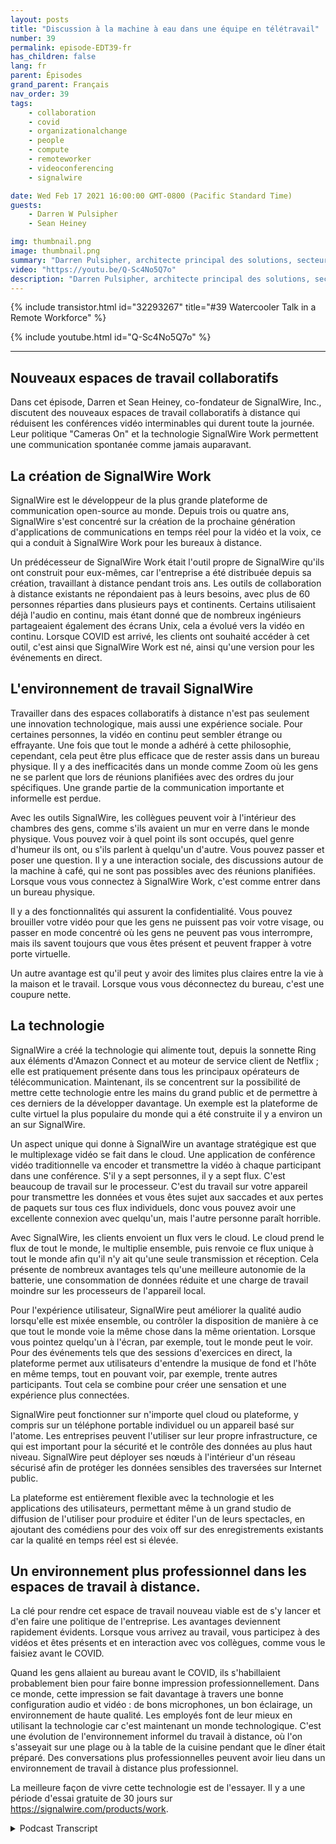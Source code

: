 ```yaml
---
layout: posts
title: "Discussion à la machine à eau dans une équipe en télétravail"
number: 39
permalink: episode-EDT39-fr
has_children: false
lang: fr
parent: Épisodes
grand_parent: Français
nav_order: 39
tags:
    - collaboration
    - covid
    - organizationalchange
    - people
    - compute
    - remoteworker
    - videoconferencing
    - signalwire

date: Wed Feb 17 2021 16:00:00 GMT-0800 (Pacific Standard Time)
guests:
    - Darren W Pulsipher
    - Sean Heiney

img: thumbnail.png
image: thumbnail.png
summary: "Darren Pulsipher, architecte principal des solutions, secteur public, Intel, et Sean Heiney, co-fondateur de SignalWire, Inc., discutent des politiques de travail à distance de leurs entreprises en ce qui concerne l'utilisation des caméras, ainsi que de leur nouvelle technologie d'espaces de travail collaboratifs à distance qui favorise la communication ad hoc au sein de leur effectif entièrement à distance."
video: "https://youtu.be/Q-Sc4No5Q7o"
description: "Darren Pulsipher, architecte principal des solutions, secteur public, Intel, et Sean Heiney, co-fondateur de SignalWire, Inc., discutent des politiques de travail à distance de leurs entreprises en ce qui concerne l'utilisation des caméras, ainsi que de leur nouvelle technologie d'espaces de travail collaboratifs à distance qui favorise la communication ad hoc au sein de leur effectif entièrement à distance."
---
```


<div>
{% include transistor.html id="32293267" title="#39 Watercooler Talk in a Remote Workforce" %}

{% include youtube.html id="Q-Sc4No5Q7o" %}
</div>

---

## Nouveaux espaces de travail collaboratifs

Dans cet épisode, Darren et Sean Heiney, co-fondateur de SignalWire, Inc., discutent des nouveaux espaces de travail collaboratifs à distance qui réduisent les conférences vidéo interminables qui durent toute la journée. Leur politique "Cameras On" et la technologie SignalWire Work permettent une communication spontanée comme jamais auparavant.

## La création de SignalWire Work

SignalWire est le développeur de la plus grande plateforme de communication open-source au monde. Depuis trois ou quatre ans, SignalWire s'est concentré sur la création de la prochaine génération d'applications de communications en temps réel pour la vidéo et la voix, ce qui a conduit à SignalWire Work pour les bureaux à distance.

Un prédécesseur de SignalWire Work était l'outil propre de SignalWire qu'ils ont construit pour eux-mêmes, car l'entreprise a été distribuée depuis sa création, travaillant à distance pendant trois ans. Les outils de collaboration à distance existants ne répondaient pas à leurs besoins, avec plus de 60 personnes réparties dans plusieurs pays et continents. Certains utilisaient déjà l'audio en continu, mais étant donné que de nombreux ingénieurs partageaient également des écrans Unix, cela a évolué vers la vidéo en continu. Lorsque COVID est arrivé, les clients ont souhaité accéder à cet outil, c'est ainsi que SignalWire Work est né, ainsi qu'une version pour les événements en direct.

## L'environnement de travail SignalWire

Travailler dans des espaces collaboratifs à distance n'est pas seulement une innovation technologique, mais aussi une expérience sociale. Pour certaines personnes, la vidéo en continu peut sembler étrange ou effrayante. Une fois que tout le monde a adhéré à cette philosophie, cependant, cela peut être plus efficace que de rester assis dans un bureau physique. Il y a des inefficacités dans un monde comme Zoom où les gens ne se parlent que lors de réunions planifiées avec des ordres du jour spécifiques. Une grande partie de la communication importante et informelle est perdue.

Avec les outils SignalWire, les collègues peuvent voir à l'intérieur des chambres des gens, comme s'ils avaient un mur en verre dans le monde physique. Vous pouvez voir à quel point ils sont occupés, quel genre d'humeur ils ont, ou s'ils parlent à quelqu'un d'autre. Vous pouvez passer et poser une question. Il y a une interaction sociale, des discussions autour de la machine à café, qui ne sont pas possibles avec des réunions planifiées. Lorsque vous vous connectez à SignalWire Work, c'est comme entrer dans un bureau physique.

Il y a des fonctionnalités qui assurent la confidentialité. Vous pouvez brouiller votre vidéo pour que les gens ne puissent pas voir votre visage, ou passer en mode concentré où les gens ne peuvent pas vous interrompre, mais ils savent toujours que vous êtes présent et peuvent frapper à votre porte virtuelle.

Un autre avantage est qu'il peut y avoir des limites plus claires entre la vie à la maison et le travail. Lorsque vous vous déconnectez du bureau, c'est une coupure nette.

## La technologie

SignalWire a créé la technologie qui alimente tout, depuis la sonnette Ring aux éléments d'Amazon Connect et au moteur de service client de Netflix ; elle est pratiquement présente dans tous les principaux opérateurs de télécommunication. Maintenant, ils se concentrent sur la possibilité de mettre cette technologie entre les mains du grand public et de permettre à ces derniers de la développer davantage. Un exemple est la plateforme de culte virtuel la plus populaire du monde qui a été construite il y a environ un an sur SignalWire.

Un aspect unique qui donne à SignalWire un avantage stratégique est que le multiplexage vidéo se fait dans le cloud. Une application de conférence vidéo traditionnelle va encoder et transmettre la vidéo à chaque participant dans une conférence. S'il y a sept personnes, il y a sept flux. C'est beaucoup de travail sur le processeur. C'est du travail sur votre appareil pour transmettre les données et vous êtes sujet aux saccades et aux pertes de paquets sur tous ces flux individuels, donc vous pouvez avoir une excellente connexion avec quelqu'un, mais l'autre personne paraît horrible.

Avec SignalWire, les clients envoient un flux vers le cloud. Le cloud prend le flux de tout le monde, le multiplie ensemble, puis renvoie ce flux unique à tout le monde afin qu'il n'y ait qu'une seule transmission et réception. Cela présente de nombreux avantages tels qu'une meilleure autonomie de la batterie, une consommation de données réduite et une charge de travail moindre sur les processeurs de l'appareil local.

Pour l'expérience utilisateur, SignalWire peut améliorer la qualité audio lorsqu'elle est mixée ensemble, ou contrôler la disposition de manière à ce que tout le monde voie la même chose dans la même orientation. Lorsque vous pointez quelqu'un à l'écran, par exemple, tout le monde peut le voir. Pour des événements tels que des sessions d'exercices en direct, la plateforme permet aux utilisateurs d'entendre la musique de fond et l'hôte en même temps, tout en pouvant voir, par exemple, trente autres participants. Tout cela se combine pour créer une sensation et une expérience plus connectées.

SignalWire peut fonctionner sur n'importe quel cloud ou plateforme, y compris sur un téléphone portable individuel ou un appareil basé sur l'atome. Les entreprises peuvent l'utiliser sur leur propre infrastructure, ce qui est important pour la sécurité et le contrôle des données au plus haut niveau. SignalWire peut déployer ses nœuds à l'intérieur d'un réseau sécurisé afin de protéger les données sensibles des traversées sur Internet public.

La plateforme est entièrement flexible avec la technologie et les applications des utilisateurs, permettant même à un grand studio de diffusion de l'utiliser pour produire et éditer l'un de leurs spectacles, en ajoutant des comédiens pour des voix off sur des enregistrements existants car la qualité en temps réel est si élevée.

## Un environnement plus professionnel dans les espaces de travail à distance.

La clé pour rendre cet espace de travail nouveau viable est de s'y lancer et d'en faire une politique de l'entreprise. Les avantages deviennent rapidement évidents. Lorsque vous arrivez au travail, vous participez à des vidéos et êtes présents et en interaction avec vos collègues, comme vous le faisiez avant le COVID.

Quand les gens allaient au bureau avant le COVID, ils s'habillaient probablement bien pour faire bonne impression professionnellement. Dans ce monde, cette impression se fait davantage à travers une bonne configuration audio et vidéo : de bons microphones, un bon éclairage, un environnement de haute qualité. Les employés font de leur mieux en utilisant la technologie car c'est maintenant un monde technologique. C'est une évolution de l'environnement informel du travail à distance, où l'on s'asseyait sur une plage ou à la table de la cuisine pendant que le dîner était préparé. Des conversations plus professionnelles peuvent avoir lieu dans un environnement de travail à distance plus professionnel.

La meilleure façon de vivre cette technologie est de l'essayer. Il y a une période d'essai gratuite de 30 jours sur https://signalwire.com/products/work.



<details>
<summary> Podcast Transcript </summary>

<p></p>

</details>
